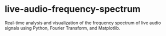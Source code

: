 # live-audio-frequency-spectrum
Real-time analysis and visualization of the frequency spectrum of live audio signals using Python, Fourier Transform, and Matplotlib.
